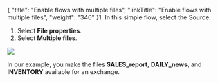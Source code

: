 {
    "title": "Enable flows with multiple files",
    "linkTitle": "Enable flows with multiple files",
    "weight": "340"
}1.  In this simple flow, select the Source.
1. Select **File properties**.
1. Select **Multiple files**.

![](/Images/TransferCFT/multiple_files.png)

In our example, you make the files **SALES\_report**, **DAILY\_news**, and **INVENTORY** available for an exchange.

